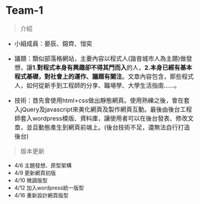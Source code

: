 # Team-1

<style>
	p{font-size:16px};

</style>


> 介紹

* 小組成員：晏辰、鎔齊、愷奕

* 議題：類似部落格網站，主要內容以程式人(諧音城市人為主題)做發想，讓**1.對程式本身有興趣卻不得其門而入**的人，**2.本身已經有基本程式基礎，對社會上的運作、議題有關注**。文章內容包含，那些程式人，如何從新手到工程師的分享、職場學、大學生活指南......。

* 技術：首先會使用html+css做出靜態網頁。使用熟練之後，會在套入jQuery及javascript來美化網頁及製作網頁互動。最後由後台工程師套入wordpress模版、資料庫，讓使用者可以在後台發表、修改文章，並且動態產生到網頁前端上。(後台技術不足，還無法自行打造後台)


> 版本更新

* 4/6 主題發想、原型架構
* 4/9 更新網頁初版
* 4/10 微調版型
* 4/12 加入wordpress統一版型
* 4/16 重新設計網頁版型


